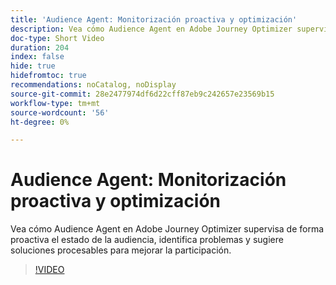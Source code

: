 ```yaml
---
title: 'Audience Agent: Monitorización proactiva y optimización'
description: Vea cómo Audience Agent en Adobe Journey Optimizer supervisa de forma proactiva el estado de la audiencia, identifica problemas y sugiere soluciones procesables para mejorar la participación.
doc-type: Short Video
duration: 204
index: false
hide: true
hidefromtoc: true
recommendations: noCatalog, noDisplay
source-git-commit: 28e2477974df6d22cff87eb9c242657e23569b15
workflow-type: tm+mt
source-wordcount: '56'
ht-degree: 0%

---
```



# Audience Agent: Monitorización proactiva y optimización

Vea cómo Audience Agent en Adobe Journey Optimizer supervisa de forma proactiva el estado de la audiencia, identifica problemas y sugiere soluciones procesables para mejorar la participación.

<!-- 62_S653_3442539_203_audience-agent-proactive-monitoring-and-optimization -->
>[!VIDEO](https://video.tv.adobe.com/v/3460278/?learn=on&enablevpops=true&captions=spa)
